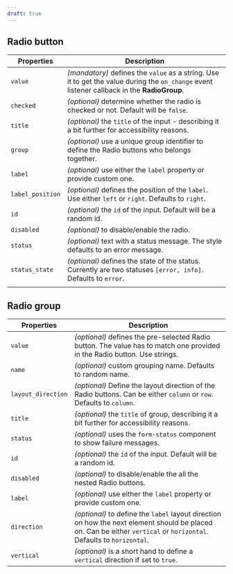 ```yaml
---
draft: true
---
```


## Radio button

| Properties       | Description                                                                                                                                  |
| ---------------- | -------------------------------------------------------------------------------------------------------------------------------------------- |
| `value`          | _(mandatory)_ defines the `value` as a string. Use it to get the value during the `on_change` event listener callback in the **RadioGroup**. |
| `checked`        | _(optional)_ determine whether the radio is checked or not. Default will be `false`.                                                         |
| `title`          | _(optional)_ the `title` of the input - describing it a bit further for accessibility reasons.                                               |
| `group`          | _(optional)_ use a unique group identifier to define the Radio buttons who belongs together.                                                 |
| `label`          | _(optional)_ use either the `label` property or provide custom one.                                                                          |
| `label_position` | _(optional)_ defines the position of the `label`. Use either `left` or `right`. Defaults to `right`.                                         |
| `id`             | _(optional)_ the `id` of the input. Default will be a random id.                                                                             |
| `disabled`       | _(optional)_ to disable/enable the radio.                                                                                                    |
| `status`         | _(optional)_ text with a status message. The style defaults to an error message.                                                             |
| `status_state`   | _(optional)_ defines the state of the status. Currently are two statuses `[error, info]`. Defaults to `error`.                               |
|                  |                                                                                                                                              |

## Radio group

| Properties         | Description                                                                                                                                                          |
| ------------------ | -------------------------------------------------------------------------------------------------------------------------------------------------------------------- |
| `value`            | _(optional)_ defines the pre-selected Radio button. The value has to match one provided in the Radio button. Use strings.                                            |
| `name`             | _(optional)_ custom grouping name. Defaults to random name.                                                                                                          |
| `layout_direction` | _(optional)_ Define the layout direction of the Radio buttons. Can be either `column` or `row`. Defaults to `column`.                                                |
| `title`            | _(optional)_ the `title` of group, describing it a bit further for accessibility reasons.                                                                            |
| `status`           | _(optional)_ uses the `form-status` component to show failure messages.                                                                                              |
| `id`               | _(optional)_ the `id` of the input. Default will be a random id.                                                                                                     |
| `disabled`         | _(optional)_ to disable/enable the all the nested Radio buttons.                                                                                                     |
| `label`            | _(optional)_ use either the `label` property or provide custom one.                                                                                                  |
| `direction`        | _(optional)_ to define the `label` layout direction on how the next element should be placed on. Can be either `vertical` or `horizontal`. Defaults to `horizontal`. |
| `vertical`         | _(optional)_ is a short hand to define a `vertical` direction if set to `true`.                                                                                      |
